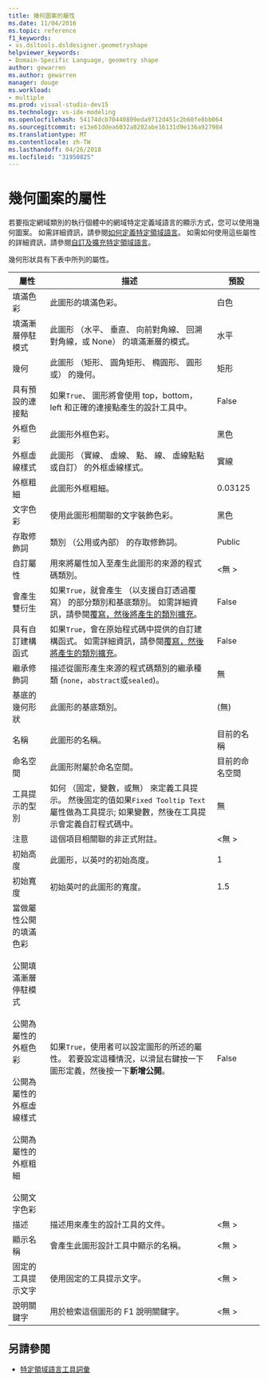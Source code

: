 ```yaml
---
title: 幾何圖案的屬性
ms.date: 11/04/2016
ms.topic: reference
f1_keywords:
- vs.dsltools.dsldesigner.geometryshape
helpviewer_keywords:
- Domain-Specific Language, geometry shape
author: gewarren
ms.author: gewarren
manager: douge
ms.workload:
- multiple
ms.prod: visual-studio-dev15
ms.technology: vs-ide-modeling
ms.openlocfilehash: 54174dcb70440809eda9712d451c2b60fe8bb064
ms.sourcegitcommit: e13e61ddea6032a8282abe16131d9e136a927984
ms.translationtype: MT
ms.contentlocale: zh-TW
ms.lasthandoff: 04/26/2018
ms.locfileid: "31950825"
---
```

# <a name="properties-of-geometry-shapes"></a>幾何圖案的屬性
若要指定網域類別的執行個體中的網域特定定義域語言的顯示方式，您可以使用幾何圖案。 如需詳細資訊，請參閱[如何定義特定領域語言](../modeling/how-to-define-a-domain-specific-language.md)。 如需如何使用這些屬性的詳細資訊，請參閱[自訂及擴充特定領域語言](../modeling/customizing-and-extending-a-domain-specific-language.md)。

 幾何形狀具有下表中所列的屬性。

|屬性|描述|預設|
|--------------|-----------------|-------------|
|填滿色彩|此圖形的填滿色彩。|白色|
|填滿漸層停駐模式|此圖形 （水平、 垂直、 向前對角線、 回溯對角線，或 None） 的填滿漸層的模式。|水平|
|幾何|此圖形 （矩形、 圓角矩形、 橢圓形、 圓形或） 的幾何。|矩形|
|具有預設的連接點|如果`True`、 圖形將會使用 top，bottom，left 和正確的連接點產生的設計工具中。|False|
|外框色彩|此圖形外框色彩。|黑色|
|外框虛線樣式|此圖形 （實線、 虛線、 點、 線、 虛線點點或自訂） 的外框虛線樣式。|實線|
|外框粗細|此圖形外框粗細。|0.03125|
|文字色彩|使用此圖形相關聯的文字裝飾色彩。|黑色|
|存取修飾詞|類別 （公用或內部） 的存取修飾詞。|Public|
|自訂屬性|用來將屬性加入至產生此圖形的來源的程式碼類別。|\<無 >|
|會產生雙衍生|如果`True`，就會產生 （以支援自訂透過覆寫） 的部分類別和基底類別。 如需詳細資訊，請參閱[覆寫，然後將產生的類別擴充](../modeling/overriding-and-extending-the-generated-classes.md)。|False|
|具有自訂建構函式|如果`True`，會在原始程式碼中提供的自訂建構函式。 如需詳細資訊，請參閱[覆寫，然後將產生的類別擴充](../modeling/overriding-and-extending-the-generated-classes.md)。|False|
|繼承修飾詞|描述從圖形產生來源的程式碼類別的繼承種類 (`none`，`abstract`或`sealed`)。|無|
|基底的幾何形狀|此圖形的基底類別。|(無)|
|名稱|此圖形的名稱。|目前的名稱|
|命名空間|此圖形附屬於命名空間。|目前的命名空間|
|工具提示的型別|如何 （固定，變數，或無） 來定義工具提示。 然後固定的值如果`Fixed Tooltip Text`屬性做為工具提示; 如果變數，然後在工具提示會定義自訂程式碼中。|無|
|注意|這個項目相關聯的非正式附註。|\<無 >|
|初始高度|此圖形，以英吋的初始高度。|1|
|初始寬度|初始英吋的此圖形的寬度。|1.5|
|當做屬性公開的填滿色彩<br /><br /> 公開填滿漸層停駐模式<br /><br /> 公開為屬性的 外框色彩<br /><br /> 公開為屬性的 外框虛線樣式<br /><br /> 公開為屬性的外框粗細<br /><br /> 公開文字色彩|如果`True`，使用者可以設定圖形的所述的屬性。 若要設定這種情況，以滑鼠右鍵按一下圖形定義，然後按一下**新增公開**。|False|
|描述|描述用來產生的設計工具的文件。|\<無 >|
|顯示名稱|會產生此圖形設計工具中顯示的名稱。|\<無 >|
|固定的工具提示文字|使用固定的工具提示文字。|\<無 >|
|說明關鍵字|用於檢索這個圖形的 F1 說明關鍵字。|\<無 >|

## <a name="see-also"></a>另請參閱

- [特定領域語言工具詞彙](http://msdn.microsoft.com/ca5e84cb-a315-465c-be24-76aa3df276aa)